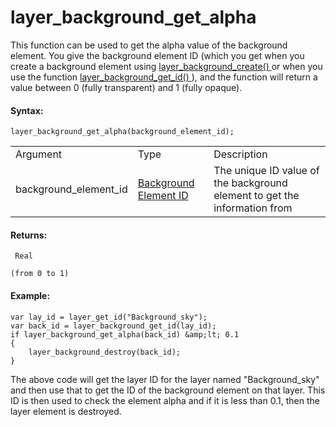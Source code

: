 # layer_background_get_alpha

This function can be used to get the alpha value of the background
element. You give the background element ID (which you get when you
create a background element using [ layer_background_create()
](layer_background_create) or when you use the function [
layer_background_get_id() ](layer_background_get_id) ), and the
function will return a value between 0 (fully transparent) and 1 (fully
opaque).

#### Syntax:

``` gml
layer_background_get_alpha(background_element_id);
```

|                       |                                                                                                                                                    |                                                                           |
|-----------------------|----------------------------------------------------------------------------------------------------------------------------------------------------|---------------------------------------------------------------------------|
| Argument              | Type                                                                                                                                               | Description                                                               |
| background_element_id |  [Background Element ID](../../../../../../GameMaker_Language/GML_Reference/Asset_Management/Rooms/Background_Layers/layer_background_get_id)  | The unique ID value of the background element to get the information from |

#### Returns:

``` gml
 Real

(from 0 to 1)
```

#### Example:

``` gml
var lay_id = layer_get_id("Background_sky");
var back_id = layer_background_get_id(lay_id);
if layer_background_get_alpha(back_id) &amp;lt; 0.1
{
    layer_background_destroy(back_id);
}
```

The above code will get the layer ID for the layer named
"Background_sky" and then use that to get the ID of the background
element on that layer. This ID is then used to check the element alpha
and if it is less than 0.1, then the layer element is destroyed.

